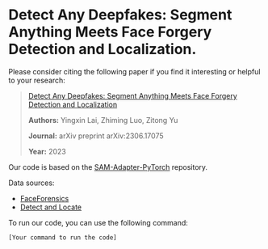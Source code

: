 # Detect Any Deepfakes: Segment Anything Meets Face Forgery Detection and Localization.


Please consider citing the following paper if you find it interesting or helpful to your research:


> [Detect Any Deepfakes: Segment Anything Meets Face Forgery Detection and Localization](https://arxiv.org/abs/2306.17075)
> 
> **Authors:** Yingxin Lai, Zhiming Luo, Zitong Yu
> 
> **Journal:** arXiv preprint arXiv:2306.17075
> 
> **Year:** 2023


Our code is based on the [SAM-Adapter-PyTorch](https://github.com/tianrun-chen/SAM-Adapter-PyTorch) repository.

Data sources:
- [FaceForensics](https://github.com/ondyari/FaceForensics)
- [Detect and Locate](https://github.com/ChenqiKONG/Detect_and_Locate)

To run our code, you can use the following command:

```bash
[Your command to run the code]

